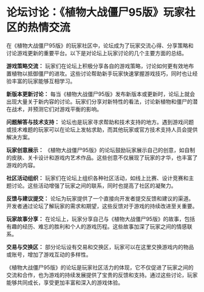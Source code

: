# 论坛讨论：《植物大战僵尸95版》玩家社区的热情交流

在《植物大战僵尸95版》的玩家社区中，论坛成为了玩家交流心得、分享策略和讨论游戏更新的重要平台。以下是对论坛上玩家讨论的几个主要方面的总结。

**游戏策略交流：**
玩家们在论坛上积极分享各自的游戏策略，讨论如何更有效地布置植物以抵御僵尸的进攻。这些讨论帮助新手玩家快速掌握游戏技巧，同时也让经验丰富的玩家能够互相学习。

**新版本更新讨论：**
每当《植物大战僵尸95版》发布新版本或更新时，论坛上就会出现大量关于新内容的讨论。玩家们分享对新特性的看法，讨论新植物和僵尸的潜在战术，并预测它们对游戏平衡的影响。

**问题解答与技术支持：**
论坛也是玩家寻求帮助和技术支持的地方。遇到游戏问题或技术难题的玩家可以在论坛上发帖求助，而其他玩家或官方技术支持人员会提供解决方案。

**玩家创意展示：**
《植物大战僵尸95版》的论坛鼓励玩家展示自己的创意，如自制的皮肤、关卡设计和游戏内艺术作品。这些创意不仅展现了玩家的才华，也丰富了游戏的内容。

**社区活动组织：**
玩家们在论坛上组织各种社区活动，如线上比赛、设计竞赛和主题讨论。这些活动增强了玩家之间的联系，同时也提高了社区的凝聚力。

**反馈与建议提交：**
论坛为玩家提供了一个直接向开发者提交反馈和建议的渠道。开发者通过论坛了解玩家的需求和期望，这些反馈对于游戏的持续改进至关重要。

**玩家故事分享：**
在论坛上，玩家分享自己与《植物大战僵尸95版》的故事，包括有趣的经历、难忘的胜利和个人的游戏历程。这些故事加深了玩家之间的情感联系。

**交易与交换区：**
部分论坛设有交易和交换区，玩家可以在这里交换游戏内的物品或账号，增加了游戏互动的多样性。

《植物大战僵尸95版》的论坛是玩家社区活力的体现，它不仅促进了玩家之间的交流和合作，也为游戏的持续发展提供了宝贵的反馈和支持。通过这些讨论，玩家能够共同成长，享受更加丰富和深入的游戏体验。